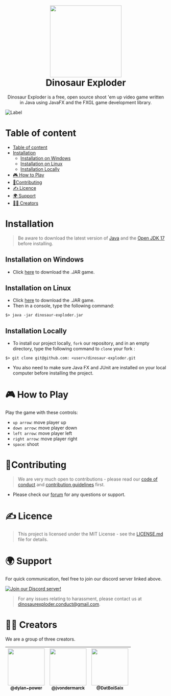 <h1 align="center"><img src="https://cdn.pixabay.com/photo/2021/03/05/22/44/dinosaur-6072475_960_720.png" width="224px"/><br/>
  Dinosaur Exploder
</h1>
<p align="center">Dinosaur Exploder is a free, open source shoot 'em up video game written in Java using JavaFX and the FXGL game development library.</p>

![Label](https://img.shields.io/github/labels/dylan-power/dinosaur-exploder/good%20first%20issue?label=LABEL&style=for-the-badge)

# Table of content

- [Table of content](#table-of-content)
- [Installation](#installation)
    - [Installation on Windows](#installation-on-windows)
    - [Installation on Linux](#installation-on-linux)
    - [Installation Locally](#installation-locally)
- [🎮 How to Play](#-how-to-play)
- [🙏Contributing](#contributing)
- [✍️ Licence](#️-licence)
- [🌍 Support](#-support)
- [👨‍💻 Creators](#-creators)

# Installation

> Be aware to download the latest version of [Java](https://www.java.com/download/ie_manual.jsp) and the [Open JDK 17](https://jdk.java.net/17/) before installing.

## Installation on Windows

- Click [here](#) to download the .JAR game.

## Installation on Linux

- Click [here](#) to download the .JAR game.
- Then in a console, type the following command:

```console
$> java -jar dinosaur-exploder.jar
```

## Installation Locally

- To install our project locally, `fork` our repository, and in an empty directory,
  type the following command to `clone` your fork :

```console
$> git clone git@github.com: <user>/dinosaur-exploder.git
```

- You also need to make sure Java FX and JUnit are installed on your local computer before installing the project.

# 🎮 How to Play

Play the game with these controls:

- `up arrow`: move player up
- `down arrow`: move player down
- `left arrow`: move player left
- `right arrow`: move player right
- `space`: shoot

# 🙏Contributing

> We are very much open to contributions - please read our [code of conduct](https://github.com/dylan-power/dinosaur-exploder/blob/main/CODE_OF_CONDUCT.md) and [contribution guidelines](https://github.com/dylan-power/dinosaur-exploder/blob/main/CONTRIBUTING.md) first.

- Please check our [forum](https://dinosaur-exploder.freecluster.eu/public) for any questions or support.

# ✍️ Licence

> This project is licensed under the MIT License - see the [LICENSE.md](<[LICENSE.md](https://github.com/dylan-power/dinosaur-exploder/blob/main/LICENSE)>) file for details.

# 🌍 Support

For quick communication, feel free to join our discord server linked above.

[![Join our Discord server!](https://invidget.switchblade.xyz/KkgMYbrNPz)](https://discord.gg/KkgMYbrNPz)

> For any issues relating to harassment, please contact us at
> dinosaurexploder.conduct@gmail.com.

# 👨‍💻 Creators

We are a group of three creators.

| [<img src="https://avatars.githubusercontent.com/u/69395248?v=4?size=115" width="115"><br><sub>@dylan-power</sub>](https://github.com/dylan-power) | [<img  src="https://avatars.githubusercontent.com/u/62793491?v=4?size=115" width="115"><br><sub>@jvondermarck</sub>](https://github.com/jvondermarck) | [<img  src="https://avatars.githubusercontent.com/u/52742597?v=4?size=115" width="115"><br><sub>@DatBoiSaix</sub>](https://github.com/DatBoiSaix) |
| :------------------------------------------------------------------------------------------------------------------------------------------------: | :---------------------------------------------------------------------------------------------------------------------------------------------------: | :-----------------------------------------------------------------------------------------------------------------------------------------------: |
